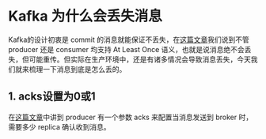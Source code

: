 # Kafka 为什么会丢失消息
Kafka的设计初衷是 commit 的消息就能保证不丢失，在[这篇文章](./01-Kafka-Intro.md)我们说到不管 producer 还是 consumer 均支持 At Least Once 语义，也就是说消息绝不会丢失，但可能重传。但实际在生产环境中，还是有诸多情况会导致消息丢失，今天我们就来梳理一下消息到底是怎么丢的。

## 1. acks设置为0或1
在[这篇文章](./02-Kafka-Replication.md)中讲到 producer 有一个参数 acks 来配置当消息发送到 broker 时，需要多少 replica 确认收到消息。

